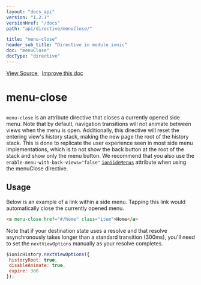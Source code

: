 ```yaml
---
layout: "docs_api"
version: "1.2.1"
versionHref: "/docs"
path: "api/directive/menuClose/"

title: "menu-close"
header_sub_title: "Directive in module ionic"
doc: "menuClose"
docType: "directive"
---
```


<div class="improve-docs">
<a href='http://github.com/driftyco/ionic/tree/1.x/js/angular/directive/menuClose.js#L1'>
View Source
</a>
&nbsp;
<a href='http://github.com/driftyco/ionic/edit/1.x/js/angular/directive/menuClose.js#L1'>
Improve this doc
</a>
</div>




<h1 class="api-title">

menu-close



</h1>





`menu-close` is an attribute directive that closes a currently opened side menu.
Note that by default, navigation transitions will not animate between views when
the menu is open. Additionally, this directive will reset the entering view's
history stack, making the new page the root of the history stack. This is done
to replicate the user experience seen in most side menu implementations, which is
to not show the back button at the root of the stack and show only the
menu button. We recommend that you also use the `enable-menu-with-back-views="false"`
<a href="/docs/api/directive/ionSideMenus/"><code>ionSideMenus</code></a> attribute when using the menuClose directive.









<h2 id="usage">Usage</h2>

Below is an example of a link within a side menu. Tapping this link would
automatically close the currently opened menu.

```html
<a menu-close href="#/home" class="item">Home</a>
```

Note that if your destination state uses a resolve and that resolve asynchronously
takes longer than a standard transition (300ms), you'll need to set the
`nextViewOptions` manually as your resolve completes.

```js
$ionicHistory.nextViewOptions({
 historyRoot: true,
 disableAnimate: true,
 expire: 300
});
```









